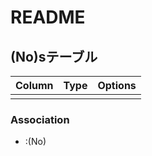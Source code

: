 # README

## (No)sテーブル
|Column |Type |Options |
|-------|-----|--------|
| | | |

### Association
-  :(No)

<!--
table/(no)s:0
-->